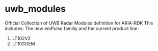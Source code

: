 # uwb_modules
Official Collection of UWB Radar Modules definition for ARIA-RDK
This includes:
The new emPulse familiy and the current product line:

1. LT102V2
2. LT103OEM

   

